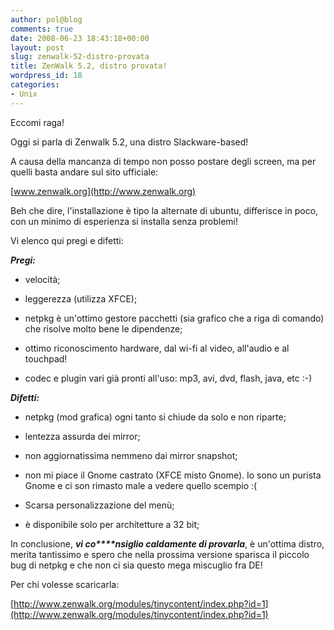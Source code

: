 ```yaml
---
author: pol@blog
comments: true
date: 2008-06-23 18:43:18+00:00
layout: post
slug: zenwalk-52-distro-provata
title: ZenWalk 5.2, distro provata!
wordpress_id: 18
categories:
- Unix
---
```


Eccomi raga!

Oggi si parla di Zenwalk 5.2, una distro Slackware-based!

A causa della mancanza di tempo non posso postare degli screen, ma per quelli basta andare sul sito ufficiale:

[www.zenwalk.org](http://www.zenwalk.org)

Beh che dire, l'installazione è tipo la alternate di ubuntu, differisce in poco, con un minimo di esperienza si installa senza problemi!

Vi elenco qui pregi e difetti:

_**Pregi:**_



	
  * velocità;

	
  * leggerezza (utilizza XFCE);

	
  * netpkg è un'ottimo gestore pacchetti (sia grafico che a riga di comando) che risolve molto bene le dipendenze;

	
  * ottimo riconoscimento hardware, dal wi-fi al video, all'audio e al touchpad!

	
  * codec e plugin vari già pronti all'uso: mp3, avi, dvd, flash, java, etc :-)


_**Difetti:**_



	
  * netpkg (mod grafica) ogni tanto si chiude da solo e non riparte;

	
  * lentezza assurda dei mirror;

	
  * non aggiornatissima nemmeno dai mirror snapshot;

	
  * non mi piace il Gnome castrato (XFCE misto Gnome). Io sono un purista Gnome e ci son rimasto male a vedere quello scempio :(

	
  * Scarsa personalizzazione del menù;

	
  * è disponibile solo per architetture a 32 bit;


In conclusione, _**vi co****nsiglio caldamente di provarla**_, è un'ottima distro, merita tantissimo e spero che nella prossima versione sparisca il piccolo bug di netpkg e che non ci sia questo mega miscuglio fra DE!

Per chi volesse scaricarla:

[http://www.zenwalk.org/modules/tinycontent/index.php?id=1](http://www.zenwalk.org/modules/tinycontent/index.php?id=1)
